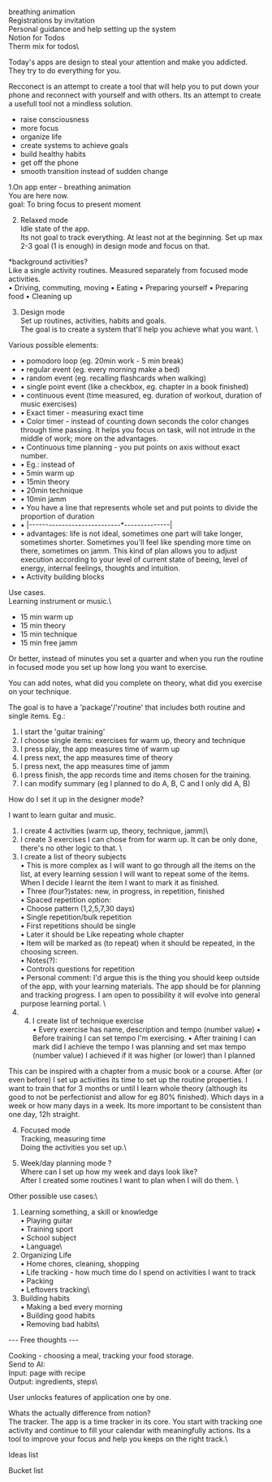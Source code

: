 breathing animation\
Registrations by invitation \
Personal guidance and help setting up the system\
Notion for Todos\
Therm mix for todos\

Today's apps are design to steal your attention and make you addicted. They try to do everything for you. 

Recconect is an attempt to create a tool that will help you to put down your phone and reconnect with yourself and with others. Its an attempt to create a usefull tool not a mindless solution. 

- raise consciousness 
- more focus 
- organize life
- create systems to achieve goals 
- build healthy habits 
- get off the phone 
- smooth transition instead of sudden change

1.On app enter - breathing animation\
You are here now. \
goal: To bring focus to present moment

2. Relaxed mode \
Idle state of the app.\
Its not goal to track everything. At least not at the beginning. Set up max 2-3 goal (1 is enough) in design mode and focus on that. 

*background activities? \
Like a single activity routines. Measured separately from focused mode activities. \
• Driving, commuting, moving 
• Eating
• Preparing yourself 
• Preparing food
• Cleaning up

3. Design mode\
Set up routines, activities, habits and goals. \
The goal is to create a system that'll help you achieve what you want. \

Various possible elements:

- • pomodoro loop (eg. 20min work - 5 min break)
- • regular event (eg. every morning make a bed) 
- • random event (eg. recalling flashcards when walking)
- • single point event (like a checkbox, eg. chapter in a book finished)
- • continuous event (time measured, eg. duration of workout, duration of music exercises)
- • Exact timer - measuring exact time
- • Color timer - instead of counting down seconds the color changes through time passing. It helps you focus on task, will not intrude in the middle of work; more on the advantages.
- • Continuous time planning - you put points on axis without exact number. 
- • Eg.: instead of 
- • 5min warm up
- • 15min theory
- • 20min technique
- • 10min jamm
- • You have a line that represents whole set and put points to divide the proportion of duration
- • |------*-----------------*-----*--------------|
- • advantages: life is not ideal, sometimes one part will take longer, sometimes shorter. Sometimes you'll feel like spending more time on there, sometimes on jamm. This kind of plan allows you to adjust execution according to your level of current state of beeing, level of energy, internal feelings, thoughts and intuition. 
- • Activity building blocks

Use cases.\
Learning instrument or music.\
- 15 min warm up
- 15 min theory
- 15 min technique
- 15 min free jamm

Or better, instead of minutes you set a quarter and when you run the routine in focused mode you set up how long you want to exercise. 

You can add notes, what did you complete on theory, what did you exercise on your technique. 

The goal is to have a 'package'/'routine' that includes both routine and single items. Eg.:
1. I start the 'guitar training'
2. I choose single items: exercises for warm up, theory and technique
3. I press play, the app measures time of warm up
4. I press next, the app measures time of theory 
5. I press next, the app measures time of jamm
6. I press finish, the app records time and items chosen for the training.
7. I can modify summary (eg I planned to do A, B, C and I only did A, B)

How do I set it up in the designer mode?

I want to learn guitar and music. 

1. I create 4 activities (warm up, theory, technique, jamm)\
2. I create 3 exercises I can chose from for warm up. It can be only done, there's no other logic to that. \
3. I create a list of theory subjects \
• This is more complex as I will want to go through all the items on the list, at every learning session I will want to repeat some of the items. When I decide I learnt the item I want to mark it as finished. \
• Three (four?)states: new, in progress, in repetition, finished\
• Spaced repetition option:\
• Choose pattern (1,2,5,7,30 days)\
• Single repetition/bulk repetition\
• First repetitions should be single \
• Later it should be Like repeating whole chapter \
• Item will be marked as (to repeat) when it should be repeated, in the choosing screen.\
• Notes(?):\
• Controls questions for repetition\
• Personal comment: I'd argue this is the thing you should keep outside of the app, with your learning materials. The app should be for planning and tracking progress. I am open to possibility it will evolve into general purpose learning portal. \
1. 4. I create list of technique exercise\
• Every exercise has name, description and tempo (number value) 
• Before training I can set tempo I'm exercising. 
• After training I can mark did I achieve the tempo I was planning and set max tempo (number value) I achieved if it was higher (or lower) than I planned

This can be inspired with a chapter from a music book or a course. After (or even before) I set up activities its time to set up the routine properties. I want to train that for 3 months or until I learn whole theory (although its good to not be perfectionist and allow for eg 80% finished). Which days in a week or how many days in a week. Its more important to be consistent than one day, 12h straight. 

4. Focused mode\
Tracking, measuring time\
Doing the activities you set up.\

5. Week/day planning mode ?\
Where can I set up how my week and days look like?\
After I created some routines I want to plan when I will do them. \

Other possible use cases:\
1. Learning something, a skill or knowledge\
• Playing guitar\
• Training sport\
• School subject\
• Language\
2. Organizing Life\
• Home chores, cleaning, shopping \
• Life tracking - how much time do I spend on activities I want to track\
• Packing\
• Leftovers tracking\
3. Building habits\
• Making a bed every morning\
• Building good habits\
• Removing bad habits\

--- Free thoughts ---

Cooking - choosing a meal, tracking your food storage. \
Send to AI:\
Input: page with recipe\
Output: ingredients, steps\

User unlocks features of application one by one.

Whats the actually difference from notion?\
The tracker. The app is a time tracker in its core. You start with tracking one activity and continue to fill your calendar with meaningfully actions. Its a tool to improve your focus and help you keeps on the right track.\

Ideas list

Bucket list 
